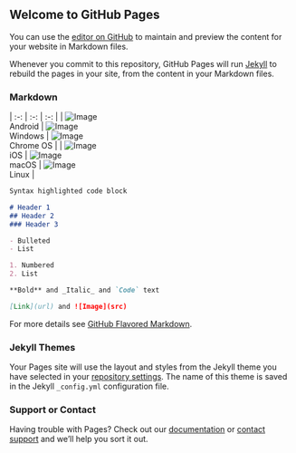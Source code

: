 ## Welcome to GitHub Pages

You can use the [editor on GitHub](https://github.com/wgredlong/wgredlong.github.io/edit/master/index.md) to maintain and preview the content for your website in Markdown files.

Whenever you commit to this repository, GitHub Pages will run [Jekyll](https://jekyllrb.com/) to rebuild the pages in your site, from the content in your Markdown files.

### Markdown
| :-: | :-: | :-: |
| ![Image](https://getoutline.org/modern/img/platform-android.svg)<br>Android |  ![Image](https://getoutline.org/modern/img/platform-windows.svg)<br>Windows |  ![Image](https://getoutline.org/modern/img/platform-chrome.svg)<br>Chrome OS |
|  ![Image](https://getoutline.org/modern/img/platform-apple.svg)<br>iOS |  ![Image](https://getoutline.org/modern/img/platform-apple.svg)<br>macOS | ![Image](https://getoutline.org/modern/img/platform-linux.svg) <br>Linux |

```markdown
Syntax highlighted code block

# Header 1
## Header 2
### Header 3

- Bulleted
- List

1. Numbered
2. List

**Bold** and _Italic_ and `Code` text

[Link](url) and ![Image](src)
```

For more details see [GitHub Flavored Markdown](https://guides.github.com/features/mastering-markdown/).

### Jekyll Themes

Your Pages site will use the layout and styles from the Jekyll theme you have selected in your [repository settings](https://github.com/wgredlong/wgredlong.github.io/settings). The name of this theme is saved in the Jekyll `_config.yml` configuration file.

### Support or Contact

Having trouble with Pages? Check out our [documentation](https://help.github.com/categories/github-pages-basics/) or [contact support](https://github.com/contact) and we’ll help you sort it out.
